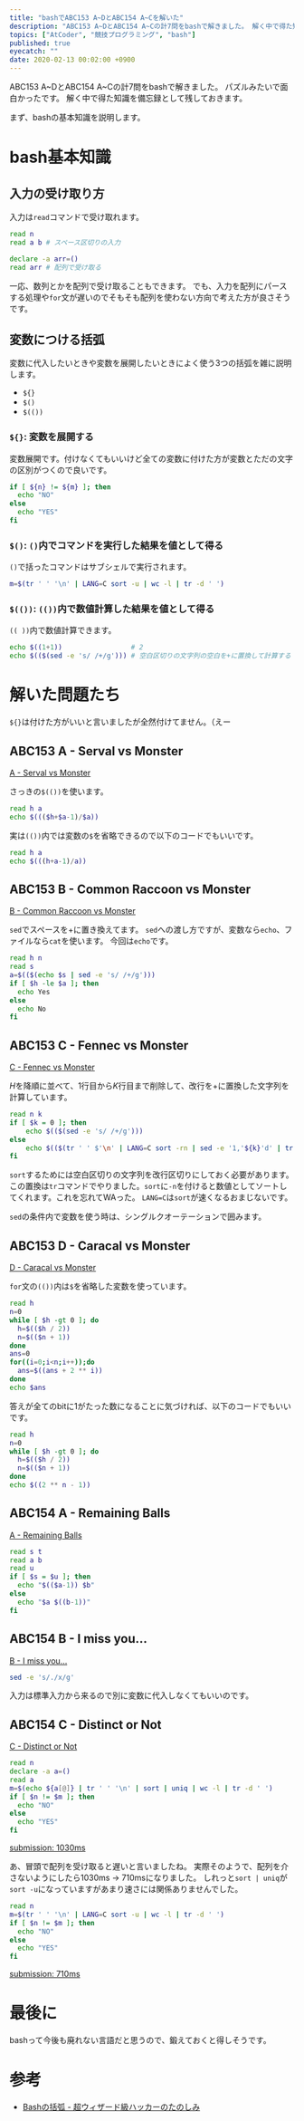 ```yaml
---
title: "bashでABC153 A~DとABC154 A~Cを解いた"
description: "ABC153 A~DとABC154 A~Cの計7問をbashで解きました。 解く中で得た知識を備忘録として残しておきます。"
topics: ["AtCoder", "競技プログラミング", "bash"]
published: true
eyecatch: ""
date: 2020-02-13 00:02:00 +0900
---
```


ABC153 A~DとABC154 A~Cの計7問をbashで解きました。
パズルみたいで面白かったです。
解く中で得た知識を備忘録として残しておきます。

まず、bashの基本知識を説明します。

# bash基本知識

## 入力の受け取り方

入力は`read`コマンドで受け取れます。

```bash
read n   
read a b # スペース区切りの入力

declare -a arr=()
read arr # 配列で受け取る
```

一応、数列とかを配列で受け取ることもできます。
でも、入力を配列にパースする処理や`for`文が遅いのでそもそも配列を使わない方向で考えた方が良さそうです。

## 変数につける括弧
変数に代入したいときや変数を展開したいときによく使う3つの括弧を雑に説明します。

- `${}`
- `$()`
- `$(())`

### `${}`: 変数を展開する

変数展開です。付けなくてもいいけど全ての変数に付けた方が変数とただの文字の区別がつくので良いです。

```bash
if [ ${n} != ${m} ]; then
  echo "NO"
else
  echo "YES"
fi
```

### `$()`: `()`内でコマンドを実行した結果を値として得る

`()`で括ったコマンドはサブシェルで実行されます。

```bash
m=$(tr ' ' '\n' | LANG=C sort -u | wc -l | tr -d ' ')
```

### `$(())`: `(())`内で数値計算した結果を値として得る

`(( ))`内で数値計算できます。

```bash
echo $((1+1))                 # 2
echo $(($(sed -e 's/ /+/g'))) # 空白区切りの文字列の空白を+に置換して計算する
```

# 解いた問題たち

`${}`は付けた方がいいと言いましたが全然付けてません。（えー

## ABC153 A - Serval vs Monster
[A - Serval vs Monster](https://atcoder.jp/contests/abc153/tasks/abc153_a)

さっきの`$(())`を使います。

```bash
read h a
echo $((($h+$a-1)/$a))
```

実は`(())`内では変数の`$`を省略できるので以下のコードでもいいです。

```bash
read h a
echo $(((h+a-1)/a))
```

## ABC153 B - Common Raccoon vs Monster

[B - Common Raccoon vs Monster](https://atcoder.jp/contests/abc153/tasks/abc153_b)

`sed`でスペースを+に置き換えてます。
`sed`への渡し方ですが、変数なら`echo`、ファイルなら`cat`を使います。
今回は`echo`です。

```bash
read h n
read s
a=$(($(echo $s | sed -e 's/ /+/g')))
if [ $h -le $a ]; then
  echo Yes
else
  echo No
fi
```

## ABC153 C - Fennec vs Monster

[C - Fennec vs Monster](https://atcoder.jp/contests/abc153/tasks/abc153_c)

$H$を降順に並べて、$1$行目から$K$行目まで削除して、改行を+に置換した文字列を計算しています。

```bash
read n k
if [ $k = 0 ]; then
    echo $(($(sed -e 's/ /+/g')))
else
    echo $(($(tr ' ' $'\n' | LANG=C sort -rn | sed -e '1,'${k}'d' | tr $'\n' '+')0))
fi
```

`sort`するためには空白区切りの文字列を改行区切りにしておく必要があります。この置換は`tr`コマンドでやりました。`sort`に`-n`を付けると数値としてソートしてくれます。これを忘れてWAった。
`LANG=C`は`sort`が速くなるおまじないです。

`sed`の条件内で変数を使う時は、シングルクオーテーションで囲みます。

## ABC153 D - Caracal vs Monster
[D - Caracal vs Monster](https://atcoder.jp/contests/abc153/tasks/abc153_d)

`for`文の`(())`内は`$`を省略した変数を使っています。

```bash
read h
n=0
while [ $h -gt 0 ]; do
  h=$(($h / 2))
  n=$(($n + 1))
done
ans=0
for((i=0;i<n;i++));do
  ans=$((ans + 2 ** i))
done
echo $ans
```

答えが全てのbitに1がたった数になることに気づければ、以下のコードでもいいです。

```bash
read h
n=0
while [ $h -gt 0 ]; do
  h=$(($h / 2))
  n=$(($n + 1))
done
echo $((2 ** n - 1))
```

## ABC154 A - Remaining Balls

[A - Remaining Balls](https://atcoder.jp/contests/abc154/tasks/abc154_a)

```bash
read s t
read a b
read u
if [ $s = $u ]; then
  echo "$(($a-1)) $b"
else
  echo "$a $((b-1))"
fi
```

## ABC154 B - I miss you...
[B - I miss you...](https://atcoder.jp/contests/abc154/tasks/abc154_b)

```bash
sed -e 's/./x/g'
```

入力は標準入力から来るので別に変数に代入しなくてもいいのです。

## ABC154 C - Distinct or Not

[C - Distinct or Not](https://atcoder.jp/contests/abc154/tasks/abc154_c)

```bash
read n
declare -a a=()
read a
m=$(echo ${a[@]} | tr ' ' '\n' | sort | uniq | wc -l | tr -d ' ')
if [ $n != $m ]; then
  echo "NO"
else
  echo "YES"
fi
```

[submission: 1030ms](https://atcoder.jp/contests/abc154/submissions/10062829)

あ、冒頭で配列を受け取ると遅いと言いましたね。
実際そのようで、配列を介さないようにしたら1030ms -> 710msになりました。
しれっと`sort | uniq`が`sort -u`になっていますがあまり速さには関係ありませんでした。

```bash
read n
m=$(tr ' ' '\n' | LANG=C sort -u | wc -l | tr -d ' ')
if [ $n != $m ]; then
  echo "NO"
else
  echo "YES"
fi
```

[submission: 710ms](https://atcoder.jp/contests/abc154/submissions/10062916)

# 最後に
bashって今後も廃れない言語だと思うので、鍛えておくと得しそうです。

# 参考
- [Bashの括弧 - 超ウィザード級ハッカーのたのしみ](http://fj.hatenablog.jp/entry/2016/03/06/170907)
